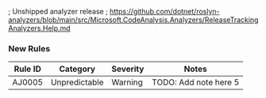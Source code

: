 ; Unshipped analyzer release
; https://github.com/dotnet/roslyn-analyzers/blob/main/src/Microsoft.CodeAnalysis.Analyzers/ReleaseTrackingAnalyzers.Help.md

### New Rules

Rule ID | Category      | Severity | Notes
--------|---------------|----------|-------
AJ0005  | Unpredictable | Warning  | TODO: Add note here 5
